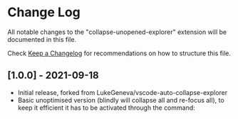 # Change Log

All notable changes to the "collapse-unopened-explorer" extension will be documented
in this file.

Check [Keep a Changelog](http://keepachangelog.com/) for recommendations on how
to structure this file.


## [1.0.0] - 2021-09-18

- Initial release, forked from LukeGeneva/vscode-auto-collapse-explorer
- Basic unoptimised version (blindly will collapse all and re-focus all), to keep it efficient it has to be activated through the command: 
